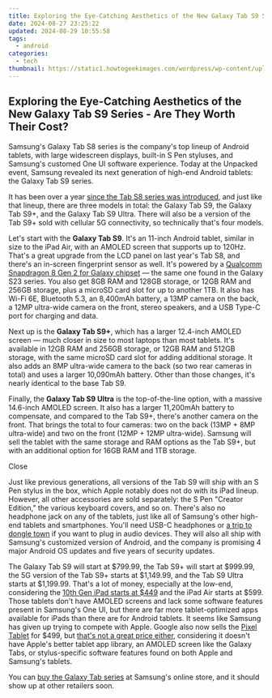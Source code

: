 ```yaml
---
title: Exploring the Eye-Catching Aesthetics of the New Galaxy Tab S9 Series - Are They Worth Their Cost?
date: 2024-08-27 23:25:22
updated: 2024-08-29 10:55:58
tags:
  - android
categories:
  - tech
thumbnail: https://static1.howtogeekimages.com/wordpress/wp-content/uploads/2023/07/samsung-galaxy-tab-s9-showing-its-home-screen_53069814647_o.jpg
---
```


## Exploring the Eye-Catching Aesthetics of the New Galaxy Tab S9 Series - Are They Worth Their Cost?

Samsung's Galaxy Tab S8 series is the company's top lineup of Android tablets, with large widescreen displays, built-in S Pen styluses, and Samsung's customed One UI software experience. Today at the Unpacked event, Samsung revealed its next generation of high-end Android tablets: the Galaxy Tab S9 series.

 It has been over a year [since the Tab S8 series was introduced](https://instagram-clips.techidaily.com/updated-taking-a-step-back-in-time-with-instagram-videos/), and just like that lineup, there are three models in total: the Galaxy Tab S9, the Galaxy Tab S9+, and the Galaxy Tab S9 Ultra. There will also be a version of the Tab S9+ sold with cellular 5G connectivity, so technically that's four models.

 Let's start with the **Galaxy Tab S9**. It's an 11-inch Android tablet, similar in size to the iPad Air, with an AMOLED screen that supports up to 120Hz. That's a great upgrade from the LCD panel on last year's Tab S8, and there's an in-screen fingerprint sensor as well. It's powered by a [Qualcomm Snapdragon 8 Gen 2 for Galaxy chipset](https://extra-approaches.techidaily.com/2024-approved-optimizing-your-vlc-livestream-over-the-net/) — the same one found in the Galaxy S23 series. You also get 8GB RAM and 128GB storage, or 12GB RAM and 256GB storage, plus a microSD card slot for up to another 1TB. It also has Wi-Fi 6E, Bluetooth 5.3, an 8,400mAh battery, a 13MP camera on the back, a 12MP ultra-wide camera on the front, stereo speakers, and a USB Type-C port for charging and data.

 Next up is the **Galaxy Tab S9+**, which has a larger 12.4-inch AMOLED screen — much closer in size to most laptops than most tablets. It's available in 12GB RAM and 256GB storage, or 12GB RAM and 512GB storage, with the same microSD card slot for adding additional storage. It also adds an 8MP ultra-wide camera to the back (so two rear cameras in total) and uses a larger 10,090mAh battery. Other than those changes, it's nearly identical to the base Tab S9.

 Finally, the **Galaxy Tab S9 Ultra** is the top-of-the-line option, with a massive 14.6-inch AMOLED screen. It also has a larger 11,200mAh battery to compensate, and compared to the Tab S9+, there's another camera on the front. That brings the total to four cameras: two on the back (13MP + 8MP ultra-wide) and two on the front (12MP + 12MP ultra-wide). Samsung will sell the tablet with the same storage and RAM options as the Tab S9+, but with an additional option for 16GB RAM and 1TB storage.

Close 

 Just like previous generations, all versions of the Tab S9 will ship with an S Pen stylus in the box, which Apple notably does not do with its iPad lineup. However, all other accessories are sold separately: the S Pen "Creator Edition," the various keyboard covers, and so on. There's also no headphone jack on any of the tablets, just like all of Samsung's other high-end tablets and smartphones. You'll need USB-C headphones or [a trip to dongle town](https://activate-lock.techidaily.com/in-2024-3-effective-ways-to-unlock-icloud-account-without-password-from-apple-iphone-xr-by-drfone-ios/) if you want to plug in audio devices. They will also all ship with Samsung's customized version of Android, and the company is promising 4 major Android OS updates and five years of security updates.

 The Galaxy Tab S9 will start at $799.99, the Tab S9+ will start at $999.99, the 5G version of the Tab S9+ starts at $1,149.99, and the Tab S9 Ultra starts at $1,199.99\. That's a lot of money, especially at the low-end, considering the [10th Gen iPad starts at $449](https://www.apple.com/ipad-10.9/) and the iPad Air starts at $599\. Those tablets don't have AMOLED screens and lack some software features present in Samsung's One UI, but there are far more tablet-optimized apps available for iPads than there are for Android tablets. It seems like Samsung has given up trying to compete with Apple. Google also now sells the [Pixel Tablet](https://sim-unlock.techidaily.com/in-2024-sim-unlock-motorola-g54-5g-phones-without-code-2-ways-to-remove-android-sim-lock-by-drfone-android/) for $499, but [that's not a great price either](https://extra-skills.techidaily.com/select-6-best-iphone-slide-show-creation-apps-for-2024/), considering it doesn't have Apple's better tablet app library, an AMOLED screen like the Galaxy Tabs, or stylus-specific software features found on both Apple and Samsung's tablets.

 You can [buy the Galaxy Tab series](https://shop-links.co/link/?exclusive=1&publisher_slug=itechdaily19598&url=https%3A%2F%2Fclick.linksynergy.com%2Fdeeplink%3Fid%3D2QzUaswX1as%26mid%3D47773%26u1%3DUUhtgUeUpU904583%26murl%3Dhttps%253A%252F%252Fwww.samsung.com%252Fus%252Ftablets%252Fgalaxy-tab-s9%252F) at Samsung's online store, and it should show up at other retailers soon.

<ins class="adsbygoogle"
     style="display:block"
     data-ad-format="autorelaxed"
     data-ad-client="ca-pub-7571918770474297"
     data-ad-slot="1223367746"></ins>



<ins class="adsbygoogle"
     style="display:block"
     data-ad-client="ca-pub-7571918770474297"
     data-ad-slot="8358498916"
     data-ad-format="auto"
     data-full-width-responsive="true"></ins>
